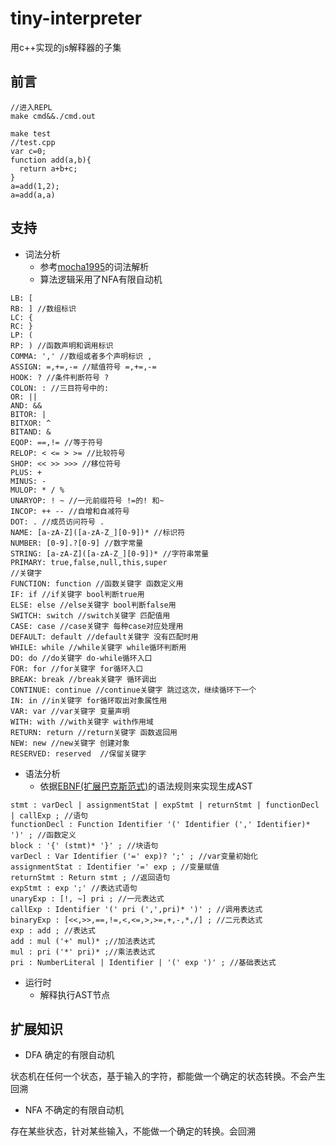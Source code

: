 # tiny-interpreter
用c++实现的js解释器的子集

## 前言
```
//进入REPL
make cmd&&./cmd.out

make test
//test.cpp
var c=0;
function add(a,b){
  return a+b+c;
}
a=add(1,2);
a=add(a,a)
```

## 支持

- 词法分析
  - 参考[mocha1995](https://github.com/doodlewind/mocha1995)的词法解析
  - 算法逻辑采用了NFA有限自动机
```
LB: [
RB: ] //数组标识
LC: { 
RC: }
LP: ( 
RP: ) //函数声明和调用标识
COMMA: ',' //数组或者多个声明标识 ,
ASSIGN: =,+=,-= //赋值符号 =,+=,-=
HOOK: ? //条件判断符号 ?
COLON: : //三目符号中的:
OR: || 
AND: &&
BITOR: | 
BITXOR: ^
BITAND: &
EQOP: ==,!= //等于符号
RELOP: < <= > >= //比较符号
SHOP: << >> >>> //移位符号
PLUS: +
MINUS: -
MULOP: * / %
UNARYOP: ! ~ //一元前缀符号 !=的! 和~
INCOP: ++ -- //自增和自减符号
DOT: . //成员访问符号 .
NAME: [a-zA-Z]([a-zA-Z_][0-9])* //标识符
NUMBER: [0-9].?[0-9] //数字常量
STRING: [a-zA-Z]([a-zA-Z_][0-9])* //字符串常量
PRIMARY: true,false,null,this,super
//关键字
FUNCTION: function //函数关键字 函数定义用
IF: if //if关键字 bool判断true用
ELSE: else //else关键字 bool判断false用
SWITCH: switch //switch关键字 匹配值用
CASE: case //case关键字 每种case对应处理用
DEFAULT: default //default关键字 没有匹配时用
WHILE: while //while关键字 while循环判断用
DO: do //do关键字 do-while循环入口
FOR: for //for关键字 for循环入口
BREAK: break //break关键字 循环调出
CONTINUE: continue //continue关键字 跳过这次，继续循环下一个
IN: in //in关键字 for循环取出对象属性用
VAR: var //var关键字 变量声明
WITH: with //with关键字 with作用域
RETURN: return //return关键字 函数返回用
NEW: new //new关键字 创建对象
RESERVED: reserved  //保留关键字
```
- 语法分析
  - 依据[EBNF(扩展巴克斯范式)](https://zh.wikipedia.org/wiki/%E6%89%A9%E5%B1%95%E5%B7%B4%E7%A7%91%E6%96%AF%E8%8C%83%E5%BC%8F)的语法规则来实现生成AST
```
stmt : varDecl | assignmentStat | expStmt | returnStmt | functionDecl | callExp ; //语句
functionDecl : Function Identifier '(' Identifier (',' Identifier)* ')' ; //函数定义
block : '{' (stmt)* '}' ; //块语句
varDecl : Var Identifier ('=' exp)? ';' ; //var变量初始化
assignmentStat : Identifier '=' exp ; //变量赋值
returnStmt : Return stmt ; //返回语句
expStmt : exp ';' //表达式语句
unaryExp : [!, ~] pri ; //一元表达式
callExp : Identifier '(' pri (',',pri)* ')' ; //调用表达式
binaryExp : [<<,>>,==,!=,<,<=,>,>=,+,-,*,/] ; //二元表达式
exp : add ; //表达式
add : mul ('+' mul)* ;//加法表达式
mul : pri ('*' pri)* ;//乘法表达式
pri : NumberLiteral | Identifier | '(' exp ')' ; //基础表达式
```
- 运行时
  - 解释执行AST节点

## 扩展知识
- DFA 确定的有限自动机

状态机在任何一个状态，基于输入的字符，都能做一个确定的状态转换。不会产生回溯

- NFA 不确定的有限自动机

存在某些状态，针对某些输入，不能做一个确定的转换。会回溯
